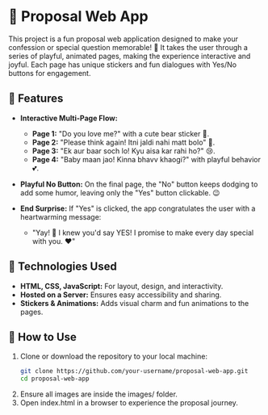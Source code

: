 # 💌 Proposal Web App

This project is a fun proposal web application designed to make your confession or special question memorable! 🥰 It takes the user through a series of playful, animated pages, making the experience interactive and joyful. Each page has unique stickers and fun dialogues with Yes/No buttons for engagement.

## 🌟 Features

- **Interactive Multi-Page Flow:**
  - **Page 1:** "Do you love me?" with a cute bear sticker 🐻.
  - **Page 2:** "Please think again! Itni jaldi nahi matt bolo" 🥺.
  - **Page 3:** "Ek aur baar soch lo! Kyu aisa kar rahi ho?" 😢.
  - **Page 4:** "Baby maan jao! Kinna bhavv khaogi?" with playful behavior 💕.

- **Playful No Button:** On the final page, the "No" button keeps dodging to add some humor, leaving only the "Yes" button clickable. 😉

- **End Surprise:** If "Yes" is clicked, the app congratulates the user with a heartwarming message:
  - "Yay! 🥳 I knew you'd say YES! I promise to make every day special with you. ❤️"

## 🎨 Technologies Used

- **HTML, CSS, JavaScript:** For layout, design, and interactivity.
- **Hosted on a Server:** Ensures easy accessibility and sharing.
- **Stickers & Animations:** Adds visual charm and fun animations to the pages.

## 🚀 How to Use

1. Clone or download the repository to your local machine:
   ```bash
   git clone https://github.com/your-username/proposal-web-app.git
   cd proposal-web-app
2. Ensure all images are inside the images/ folder.
3. Open index.html in a browser to experience the proposal journey.
